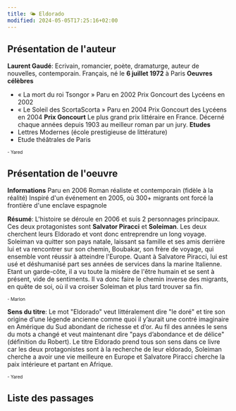 ```yaml
---
title: 🌤️ Eldorado
modified: 2024-05-05T17:25:16+02:00
---
```

## Présentation de l'auteur

**Laurent Gaudé**:
	 Ecrivain, romancier, poète, dramaturge, auteur de nouvelles, contemporain.
	 Français, né le **6 juillet 1972** à Paris
**Oeuvres célèbres**
-  « La mort du roi Tsongor »
	 Paru en 2002
	 Prix Goncourt des Lycéens en 2002
-  « Le Soleil des ScortaScorta »
	 Paru en 2004
	 Prix Goncourt des Lycéens en 2004
**Prix Goncourt**
	 Le plus grand prix littéraire en France. Décerné chaque années depuis 1903 au meilleur roman par un jury.
**Etudes**
- Lettres Modernes (école prestigieuse de littérature)
- Etude théâtrales de Paris
<p style="font-size: 10px">- Yared</p>

## Présentation de l'oeuvre

**Informations**
	 Paru en 2006
	 Roman réaliste et contemporain (fidèle à la réalité)
	 Inspiré d'un événement en 2005, où 300+ migrants ont forcé la frontière d'une enclave espagnole

**Résumé**: L'histoire se déroule en 2006 et suis 2 personnages principaux. Ces deux protagonistes sont **Salvator Piracci** et **Soleiman**. Les deux cherchent leurs Eldorado et vont donc entreprendre un long voyage. Soleiman va quitter son pays natale, laissant sa famille et ses amis derrière lui et va rencontrer sur son chemin, Boubakar, son frère de voyage, qui ensemble vont réussir à atteindre l'Europe. Quant à Salvatore Piracci, lui est usé et déshumanisé part ses années de services dans la marine Italienne. Etant un garde-côte, il a vu toute la misère de l'être humain et se sent à présent, vide de sentiments. Il va donc faire le chemin inverse des migrants, en quête de soi, où il va croiser Soleiman et plus tard trouver sa fin.
<p style="font-size: 10px">- Marlon</p>

**Sens du titre**: Le mot "Eldorado" veut littéralement dire "le doré" et tire son origine d’une légende ancienne comme quoi il y’aurait une contré imaginaire en Amérique du Sud abondant de richesse et d’or. Au fil des années le sens du mots a changé et veut maintenant dire "pays d’abondance et de délice" (définition du Robert). Le titre Eldorado prend tous son sens dans ce livre car les deux protagonistes sont à la recherche de leur eldorado, Soleiman cherche a avoir une vie meilleure en Europe et Salvatore Piracci cherche la paix intérieure et partant en Afrique.
<p style="font-size: 10px">- Yared</p>

## Liste des passages
